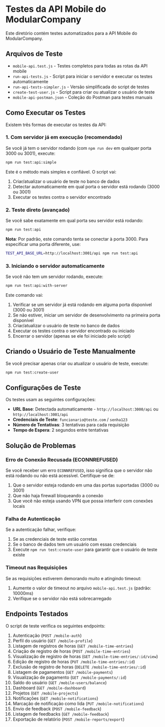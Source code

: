 # Testes da API Mobile do ModularCompany

Este diretório contém testes automatizados para a API Mobile do ModularCompany.

## Arquivos de Teste

- `mobile-api.test.js` - Testes completos para todas as rotas da API mobile
- `run-api-tests.js` - Script para iniciar o servidor e executar os testes automaticamente
- `run-api-tests-simpler.js` - Versão simplificada do script de testes
- `create-test-user.js` - Script para criar ou atualizar o usuário de teste
- `mobile-api-postman.json` - Coleção do Postman para testes manuais

## Como Executar os Testes

Existem três formas de executar os testes da API:

### 1. Com servidor já em execução (recomendado)

Se você já tem o servidor rodando (com `npm run dev` em qualquer porta 3000 ou 3001), execute:

```bash
npm run test:api:simple
```

Este é o método mais simples e confiável. O script vai:
1. Criar/atualizar o usuário de teste no banco de dados
2. Detectar automaticamente em qual porta o servidor está rodando (3000 ou 3001)
3. Executar os testes contra o servidor encontrado

### 2. Teste direto (avançado)

Se você sabe exatamente em qual porta seu servidor está rodando:

```bash
npm run test:api
```

**Nota**: Por padrão, este comando tenta se conectar à porta 3000. Para especificar uma porta diferente, use:

```bash
TEST_API_BASE_URL=http://localhost:3001/api npm run test:api
```

### 3. Iniciando o servidor automaticamente

Se você não tem um servidor rodando, execute:

```bash
npm run test:api:with-server
```

Este comando vai:
1. Verificar se um servidor já está rodando em alguma porta disponível (3000 ou 3001)
2. Se não estiver, iniciar um servidor de desenvolvimento na primeira porta disponível
3. Criar/atualizar o usuário de teste no banco de dados
4. Executar os testes contra o servidor encontrado ou iniciado
5. Encerrar o servidor (apenas se ele foi iniciado pelo script)

## Criando o Usuário de Teste Manualmente

Se você precisar apenas criar ou atualizar o usuário de teste, execute:

```bash
npm run test:create-user
```

## Configurações de Teste

Os testes usam as seguintes configurações:

- **URL Base**: Detectada automaticamente - `http://localhost:3000/api` ou `http://localhost:3001/api`
- **Credenciais de Teste**: `funcionario@teste.com` / `senha123`
- **Número de Tentativas**: 3 tentativas para cada requisição
- **Tempo de Espera**: 2 segundos entre tentativas

## Solução de Problemas

### Erro de Conexão Recusada (ECONNREFUSED)

Se você receber um erro `ECONNREFUSED`, isso significa que o servidor não está rodando ou não está acessível. Certifique-se de:

1. Que o servidor esteja rodando em uma das portas suportadas (3000 ou 3001)
2. Que não haja firewall bloqueando a conexão
3. Que você não esteja usando VPN que possa interferir com conexões locais

### Falha de Autenticação

Se a autenticação falhar, verifique:

1. Se as credenciais de teste estão corretas
2. Se o banco de dados tem um usuário com essas credenciais
3. Execute `npm run test:create-user` para garantir que o usuário de teste existe

### Timeout nas Requisições

Se as requisições estiverem demorando muito e atingindo timeout:

1. Aumente o valor de timeout no arquivo `mobile-api.test.js` (padrão: 10000ms)
2. Verifique se o servidor não está sobrecarregado

## Endpoints Testados

O script de teste verifica os seguintes endpoints:

1. Autenticação (`POST /mobile-auth`)
2. Perfil do usuário (`GET /mobile-profile`)
3. Listagem de registros de horas (`GET /mobile-time-entries`)
4. Criação de registro de horas (`POST /mobile-time-entries`)
5. Visualização de registro de horas (`GET /mobile-time-entries/:id/view`)
6. Edição de registro de horas (`PUT /mobile-time-entries/:id`)
7. Exclusão de registro de horas (`DELETE /mobile-time-entries/:id`)
8. Listagem de pagamentos (`GET /mobile-payments`)
9. Visualização de pagamento (`GET /mobile-payments/:id`)
10. Saldo do usuário (`GET /mobile-users/balance`)
11. Dashboard (`GET /mobile-dashboard`)
12. Projetos (`GET /mobile-projects`)
13. Notificações (`GET /mobile-notifications`)
14. Marcação de notificação como lida (`PUT /mobile-notifications`)
15. Envio de feedback (`POST /mobile-feedback`)
16. Listagem de feedbacks (`GET /mobile-feedback`)
17. Exportação de relatório (`POST /mobile-reports/export`) 